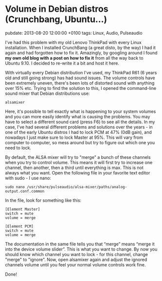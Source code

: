 # Volume in Debian distros (Crunchbang, Ubuntu...)
pubdate: 2013-08-20 12:00:00 +0100
tags: Linux, Audio, Pulseaudio

I've had this problem with my old Lenovo ThinkPad with every Linux installation. When I installed CrunchBang (a great disto, by the way) I had it again and had forgotten how to fix it. Amazingly, by googling around I found **my own old blog with a post on how to fix it** from all the way back to Ubuntu 9.10. I decided to re-write it a bit and host it here.

With virtually every Debian distribution I've used, my ThinkPad R61 (6 years old and still going strong) has had sound issues. The volume controls have been extremely uneven, there's been lots of distorted sound with anything over 15% etc. Trying to find the solution to this, I opened the command-line sound mixer that Debian distributions use:

	alsamixer

Here, it's possible to tell exactly what is happening to your system volumes and you can more easily identify what is causing the problems. You may have to select a different sound card (press F6) to see all the details. In my case, I've had several different problems and solutions over the years - in one of the early Ubuntu distros I had to lock PCM at 47% (0dB gain), and nowadays I just make sure to lock Master at 95%. This will vary from computer to computer, so mess around but try to figure out which one you need to lock.

By default, the ALSA mixer will try to "merge" a bunch of these channels when you try to control volume. This means it will first try to increase one channel, then another, then a third until everything is max. This is not always what you want. Open the following file in your favorite text editor with sudo - I use nano:

	sudo nano /usr/share/pulseaudio/alsa-mixer/paths/analog-output.conf.common

In the file, look for something like this:

	[Element Master]
	switch = mute
	volume = merge

	[Element PCM]
	switch = mute
	volume = merge

The documentation in the same file tells you that “merge” means “merge it into the device volume slider”. This is what you want to change. By now you should know which channel you want to lock - for this channel, change "merge" to "ignore". Now, open alsamixer again and adjust the ignored channels volume until you feel your normal volume controls work fine.

Done!
